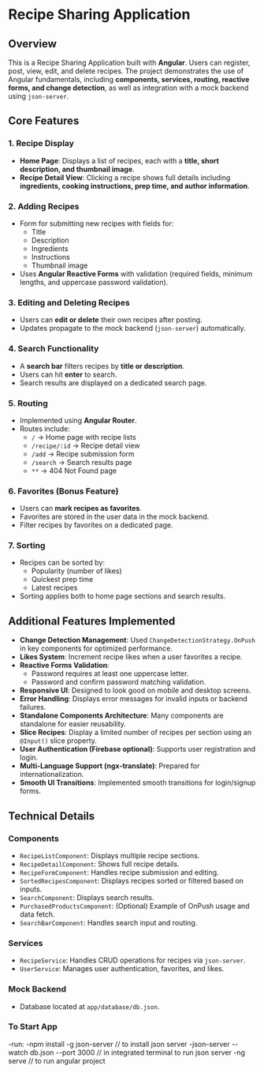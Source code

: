 # Recipe Sharing Application

## Overview
This is a Recipe Sharing Application built with **Angular**. Users can register, post, view, edit, and delete recipes. The project demonstrates the use of Angular fundamentals, including **components, services, routing, reactive forms, and change detection**, as well as integration with a mock backend using `json-server`.

## Core Features

### 1. Recipe Display
- **Home Page**: Displays a list of recipes, each with a **title, short description, and thumbnail image**.
- **Recipe Detail View**: Clicking a recipe shows full details including **ingredients, cooking instructions, prep time, and author information**.

### 2. Adding Recipes
- Form for submitting new recipes with fields for:
  - Title
  - Description
  - Ingredients
  - Instructions
  - Thumbnail image
- Uses **Angular Reactive Forms** with validation (required fields, minimum lengths, and uppercase password validation).

### 3. Editing and Deleting Recipes
- Users can **edit or delete** their own recipes after posting.
- Updates propagate to the mock backend (`json-server`) automatically.

### 4. Search Functionality
- A **search bar** filters recipes by **title or description**.
- Users can hit **enter** to search.
- Search results are displayed on a dedicated search page.

### 5. Routing
- Implemented using **Angular Router**.
- Routes include:
  - `/` → Home page with recipe lists
  - `/recipe/:id` → Recipe detail view
  - `/add` → Recipe submission form
  - `/search` → Search results page
  - `**` → 404 Not Found page

### 6. Favorites (Bonus Feature)
- Users can **mark recipes as favorites**.
- Favorites are stored in the user data in the mock backend.
- Filter recipes by favorites on a dedicated page.

### 7. Sorting
- Recipes can be sorted by:
  - Popularity (number of likes)
  - Quickest prep time
  - Latest recipes
- Sorting applies both to home page sections and search results.

## Additional Features Implemented
- **Change Detection Management**: Used `ChangeDetectionStrategy.OnPush` in key components for optimized performance.
- **Likes System**: Increment recipe likes when a user favorites a recipe.
- **Reactive Forms Validation**:
  - Password requires at least one uppercase letter.
  - Password and confirm password matching validation.
- **Responsive UI**: Designed to look good on mobile and desktop screens.
- **Error Handling**: Displays error messages for invalid inputs or backend failures.
- **Standalone Components Architecture**: Many components are standalone for easier reusability.
- **Slice Recipes**: Display a limited number of recipes per section using an `@Input()` slice property.
- **User Authentication (Firebase optional)**: Supports user registration and login.
- **Multi-Language Support (ngx-translate)**: Prepared for internationalization.
- **Smooth UI Transitions**: Implemented smooth transitions for login/signup forms.

## Technical Details

### Components
- `RecipeListComponent`: Displays multiple recipe sections.
- `RecipeDetailComponent`: Shows full recipe details.
- `RecipeFormComponent`: Handles recipe submission and editing.
- `SortedRecipesComponent`: Displays recipes sorted or filtered based on inputs.
- `SearchComponent`: Displays search results.
- `PurchasedProductsComponent`: (Optional) Example of OnPush usage and data fetch.
- `SearchBarComponent`: Handles search input and routing.

### Services
- `RecipeService`: Handles CRUD operations for recipes via `json-server`.
- `UserService`: Manages user authentication, favorites, and likes.

### Mock Backend
- Database located at `app/database/db.json`.

### To Start App
-run:
-npm install -g json-server // to install json server
-json-server --watch db.json --port 3000 // in integrated terminal to run json server
-ng serve // to run angular project



